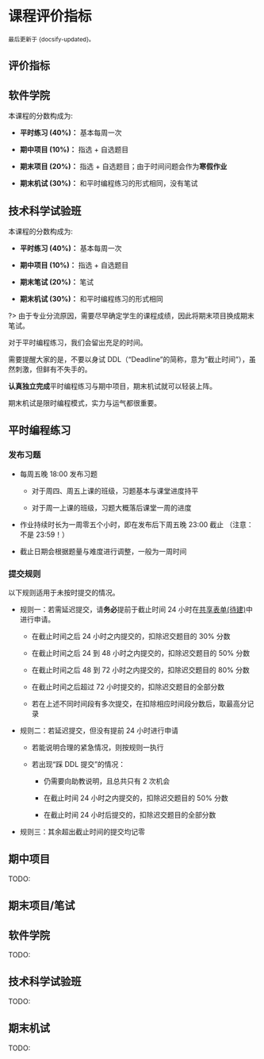 # 课程评价指标

<small>最后更新于 {docsify-updated}。</small>

## 评价指标

<!-- tabs:start -->

## **软件学院**

本课程的分数构成为:

- **平时练习 ($40\%$)：** 基本每周一次

- **期中项目 ($10\%$)：** 指选 + 自选题目

- **期末项目 ($20\%$)：** 指选 + 自选题目；由于时间问题会作为**寒假作业**

- **期末机试 ($30\%$)：** 和平时编程练习的形式相同，没有笔试

## **技术科学试验班**

本课程的分数构成为:

- **平时练习 ($40\%$)：** 基本每周一次

- **期中项目 ($10\%$)：** 指选 + 自选题目

- **期末笔试 ($20\%$)：** 笔试

- **期末机试 ($30\%$)：** 和平时编程练习的形式相同

?> 由于专业分流原因，需要尽早确定学生的课程成绩，因此将期末项目换成期末笔试。

<!-- tabs:end -->

对于平时编程练习，我们会留出充足的时间。

需要提醒大家的是，不要以身试 DDL（“Deadline”的简称，意为“截止时间”），虽然刺激，但鲜有不失手的。

**认真独立完成**平时编程练习与期中项目，期末机试就可以轻装上阵。

期末机试是限时编程模式，实力与运气都很重要。

## 平时编程练习

### 发布习题

- 每周五晚 18:00 发布习题

  - 对于周四、周五上课的班级，习题基本与课堂进度持平

  - 对于周一上课的班级，习题大概落后课堂一周的进度

- 作业持续时长为一周零五个小时，即在发布后下周五晚 23:00 截止 （注意：不是 23:59！）

- 截止日期会根据题量与难度进行调整，一般为一周时间

### 提交规则

以下规则适用于未按时提交的情况。

- 规则一：若需延迟提交，请**务必**提前于截止时间 $24$ 小时在[共享表单(待建)]()中进行申请。

  - 在截止时间之后 $24$ 小时之内提交的，扣除迟交题目的 $30\%$ 分数

  - 在截止时间之后 $24$ 到 $48$ 小时之内提交的，扣除迟交题目的 $50\%$ 分数

  - 在截止时间之后 $48$ 到 $72$ 小时之内提交的，扣除迟交题目的 $80\%$ 分数

  - 在截止时间之后超过 $72$ 小时提交的，扣除迟交题目的全部分数

  - 若在上述不同时间段有多次提交，在扣除相应时间段分数后，取最高分记录

- 规则二：若延迟提交，但没有提前 $24$ 小时进行申请

  - 若能说明合理的紧急情况，则按规则一执行

  - 若出现“踩 DDL 提交”的情况：

    - 仍需要向助教说明，且总共只有 $2$ 次机会

    - 在截止时间 $24$ 小时之内提交的，扣除迟交题目的 $50\%$ 分数

    - 在截止时间 $24$ 小时后提交的，扣除迟交题目的全部分数

- 规则三：其余超出截止时间的提交均记零

## 期中项目

TODO:

## 期末项目/笔试

<!-- tabs:start -->
## **软件学院**

TODO:

## **技术科学试验班**

TODO:

<!-- tabs:end -->

## 期末机试

TODO: